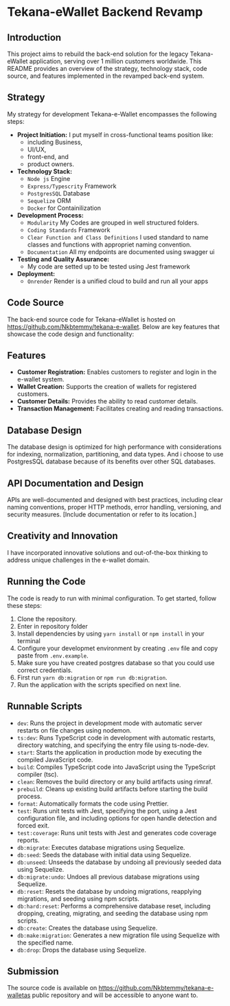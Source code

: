 # Tekana-eWallet Backend Revamp

## Introduction
This project aims to rebuild the back-end solution for the legacy Tekana-eWallet application, serving over 1 million customers worldwide. This README provides an overview of the strategy, technology stack, code source, and features implemented in the revamped back-end system.

## Strategy
My strategy for development Tekana-e-Wallet encompasses the following steps:
- **Project Initiation:**  I put myself in cross-functional teams position like:
    - including Business, 
    - UI/UX, 
    - front-end, and 
    - product owners.
- **Technology Stack:**
    - `Node js` Engine
    - `Express/Typescrity` Framework
    - `PostgresSQL` Database
    - `Sequelize` ORM
    - `Docker` for Containilization 
- **Development Process:** 
    - `Modularity` My Codes are grouped in well structured folders.
    - `Coding Standards` Framework
    - `Clear Function and Class Definitions` I used standard to name classes and functions with appropriet naming convention.
    - `Documentation` All my endpoints are documented using swagger ui
- **Testing and Quality Assurance:** 
    - My code are setted up to be tested using Jest framework
- **Deployment:**
    - `Onrender` Render is a unified cloud to build and run all your apps

## Code Source
The back-end source code for Tekana-eWallet is hosted on https://github.com/Nkbtemmy/tekana-e-wallet. Below are key features that showcase the code design and functionality:

## Features
- **Customer Registration:** Enables customers to register and  login in the e-wallet system.
- **Wallet Creation:** Supports the creation of wallets for registered customers.
- **Customer Details:** Provides the ability to read customer details.
- **Transaction Management:** Facilitates creating and reading transactions.

## Database Design
The database design is optimized for high performance with considerations for indexing, normalization, partitioning, and data types. And i choose to use PostgresSQL database because of its benefits over other SQL databases.

## API Documentation and Design
APIs are well-documented and designed with best practices, including clear naming conventions, proper HTTP methods, error handling, versioning, and security measures. [Include documentation or refer to its location.]

## Creativity and Innovation
I have incorporated innovative solutions and out-of-the-box thinking to address unique challenges in the e-wallet domain.

## Running the Code
The code is ready to run with minimal configuration. To get started, follow these steps:
1. Clone the repository.
2. Enter in repository folder
3. Install dependencies by using `yarn install` or `npm install` in your terminal
4. Configure your developmet environment by creating `.env` file and copy paste from `.env.example`.
5. Make sure you have created  postgres database so that you could use  correct credentials.
6. First run `yarn db:migration` or `npm run db:migration`.
6. Run the application with the scripts specified on next line.

## Runnable Scripts
- `dev`: Runs the project in development mode with automatic server restarts on file changes using nodemon.
- `ts:dev`: Runs TypeScript code in development with automatic restarts, directory watching, and specifying the entry file using ts-node-dev.
- `start`: Starts the application in production mode by executing the compiled JavaScript code.
- `build`: Compiles TypeScript code into JavaScript using the TypeScript compiler (tsc).
- `clean`: Removes the build directory or any build artifacts using rimraf.
- `prebuild`: Cleans up existing build artifacts before starting the build process.
- `format`: Automatically formats the code using Prettier.
- `test`: Runs unit tests with Jest, specifying the port, using a Jest configuration file, and including options for open handle detection and forced exit.
- `test:coverage`: Runs unit tests with Jest and generates code coverage reports.
- `db:migrate`: Executes database migrations using Sequelize.
- `db:seed`: Seeds the database with initial data using Sequelize.
- `db:unseed`: Unseeds the database by undoing all previously seeded data using Sequelize.
- `db:migrate:undo`: Undoes all previous database migrations using Sequelize.
- `db:reset`: Resets the database by undoing migrations, reapplying migrations, and seeding using npm scripts.
- `db:hard:reset`: Performs a comprehensive database reset, including dropping, creating, migrating, and seeding the database using npm scripts.
- `db:create`: Creates the database using Sequelize.
- `db:make:migration`: Generates a new migration file using Sequelize with the specified name.
- `db:drop`: Drops the database using Sequelize.

## Submission
The source code is available on https://github.com/Nkbtemmy/tekana-e-walletas public repository and will be accessible to anyone want to.


